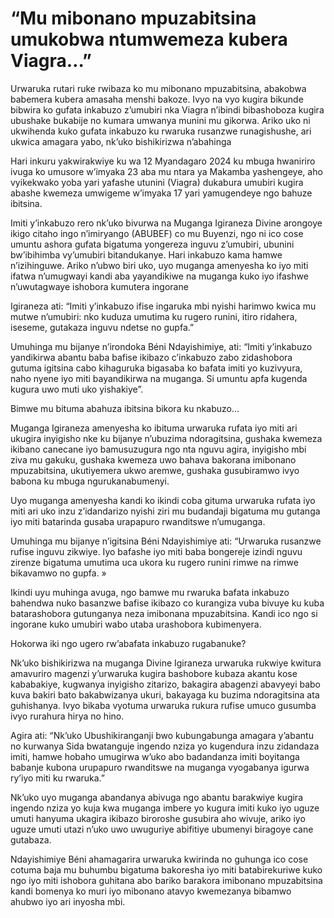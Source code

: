 # “Mu mibonano mpuzabitsina umukobwa ntumwemeza kubera Viagra…”

Urwaruka rutari ruke rwibaza ko mu mibonano mpuzabitsina, abakobwa babemera kubera amasaha menshi bakoze. Ivyo na vyo kugira bikunde bibwira ko gufata inkabuzo z’umubiri nka Viagra n’ibindi bibashoboza kugira ubushake bukabije no kumara umwanya munini mu gikorwa. Ariko uko ni ukwihenda kuko gufata inkabuzo ku rwaruka rusanzwe runagishushe, ari ukwica amagara yabo, nk’uko bishikirizwa n’abahinga

Hari inkuru yakwirakwiye ku wa 12 Myandagaro 2024 ku mbuga hwaniriro ivuga ko umusore w’imyaka 23 aba mu ntara ya Makamba yashengeye, aho vyikekwako yoba yari yafashe utunini (Viagra) dukabura umubiri kugira abashe kwemeza umwigeme w’imyaka 17 yari yamugendeye ngo bahuze ibitsina.

Imiti y’inkabuzo rero nk’uko bivurwa na Muganga Igiraneza Divine arongoye ikigo citaho ingo n’imiryango (ABUBEF) co mu Buyenzi, ngo ni ico cose umuntu ashora gufata bigatuma yongereza inguvu z’umubiri, ubunini bw’ibihimba vy’umubiri bitandukanye.  Hari inkabuzo kama hamwe n’izihinguwe. Ariko n’ubwo biri uko, uyo muganga amenyesha ko iyo miti ifatwa n’umugwayi kandi aba yayandikiwe na muganga kuko iyo ifashwe n’uwutagwaye ishobora kumutera ingorane

Igiraneza ati: “Imiti y’inkabuzo ifise ingaruka mbi nyishi harimwo kwica mu mutwe n’umubiri: nko kuduza umutima ku rugero runini, itiro ridahera, iseseme, gutakaza inguvu ndetse no gupfa.”

Umuhinga mu bijanye n’irondoka Béni Ndayishimiye, ati: “Imiti y’inkabuzo yandikirwa abantu baba bafise ikibazo c’inkabuzo zabo zidashobora gutuma igitsina cabo kihaguruka bigasaba ko bafata imiti yo kuzivyura, naho nyene iyo miti bayandikirwa na muganga. Si umuntu apfa kugenda kugura uwo muti uko yishakiye”.

Bimwe mu bituma abahuza ibitsina bikora ku nkabuzo…

Muganga Igiraneza amenyesha ko ibituma urwaruka rufata iyo miti ari ukugira inyigisho nke ku bijanye n’ubuzima ndoragitsina, gushaka kwemeza ikibano canecane iyo bamusuzugura ngo nta nguvu agira, inyigisho mbi ziva mu gakuku, gushaka kwemeza uwo bahava bakorana imibonano mpuzabitsina, ukutiyemera ukwo aremwe, gushaka gusubiramwo ivyo babona ku mbuga ngurukanabumenyi.

Uyo muganga amenyesha kandi ko ikindi coba gituma urwaruka rufata iyo miti ari uko inzu z’idandarizo nyishi ziri mu budandaji bigatuma mu gutanga iyo miti batarinda gusaba urapapuro rwanditswe n’umuganga.

Umuhinga mu bijanye n’igitsina Béni Ndayishimiye ati: “Urwaruka rusanzwe rufise inguvu zikwiye. Iyo bafashe iyo miti baba bongereje izindi nguvu zirenze bigatuma umutima uca ukora ku rugero runini rimwe na rimwe bikavamwo no gupfa. »

Ikindi uyu muhinga avuga, ngo bamwe mu rwaruka bafata inkabuzo bahendwa nuko basanzwe bafise ikibazo co kurangiza vuba bivuye ku kuba batarashobora gutunganya neza imibonana mpuzabitsina. Kandi ico ngo si ingorane kuko umubiri wabo utaba urashobora kubimenyera.

Hokorwa iki ngo ugero rw’abafata inkabuzo rugabanuke?

Nk’uko bishikirizwa na muganga Divine Igiraneza urwaruka rukwiye kwitura amavuriro magenzi y’urwaruka kugira bashobore kubaza akantu kose kababakiye, kugwanya inyigisho zitarizo, bakagira abagenzi abavyeyi babo kuva bakiri bato bakabwizanya ukuri, bakayaga ku buzima ndoragitsina ata guhishanya. Ivyo bikaba vyotuma urwaruka rukura rufise umuco gusumba ivyo rurahura hirya no hino.

Agira ati: “Nk’uko Ubushikiranganji bwo kubungabunga amagara y’abantu no kurwanya Sida bwatanguje ingendo nziza yo kugendura inzu zidandaza imiti, hamwe hobaho umugirwa w’uko abo badandanza imiti boyitanga babanje kubona urupapuro rwanditswe na muganga vyogabanya igurwa ry’iyo miti ku rwaruka.”

Nk’uko uyo muganga abandanya abivuga ngo abantu barakwiye kugira ingendo nziza yo kuja kwa muganga imbere yo kugura imiti kuko iyo uguze umuti hanyuma ukagira ikibazo biroroshe gusubira aho wivuje, ariko iyo uguze umuti utazi n’uko uwo uwuguriye abifitiye ubumenyi biragoye cane gutabaza.

Ndayishimiye Béni ahamagarira urwaruka kwirinda no guhunga ico cose cotuma baja mu buhumbu bigatuma bakoresha iyo miti batabirekuriwe kuko ngo iyo miti ishobora guhitana abo bariko barakora imibonano mpuzabitsina kandi bomenya ko muri iyo mibonano atavyo kwemezanya bibamwo ahubwo iyo ari inyosha mbi.